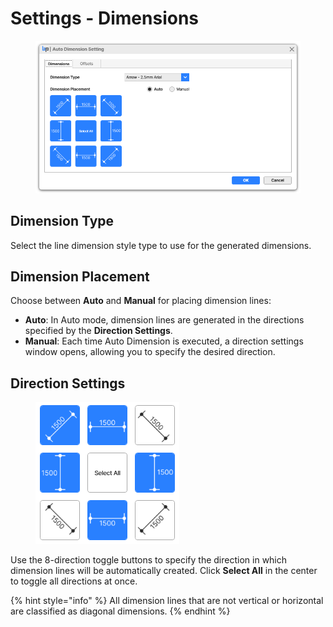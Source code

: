 # Settings - Dimensions

<figure><img src="../../.gitbook/assets/image (1) (1) (1) (1) (1) (1).png" alt=""><figcaption></figcaption></figure>

## **Dimension Type**

Select the line dimension style type to use for the generated dimensions.

## Dimension Placement

Choose between **Auto** and **Manual** for placing dimension lines:

* **Auto**: In Auto mode, dimension lines are generated in the directions specified by the **Direction Settings**.
* **Manual**: Each time Auto Dimension is executed, a direction settings window opens, allowing you to specify the desired direction.

## Direction Settings

<figure><img src="../../.gitbook/assets/image (1) (1) (1) (1) (1) (1) (1).png" alt=""><figcaption></figcaption></figure>

Use the 8-direction toggle buttons to specify the direction in which dimension lines will be automatically created. Click **Select All** in the center to toggle all directions at once.

{% hint style="info" %}
All dimension lines that are not vertical or horizontal are classified as diagonal dimensions.
{% endhint %}

